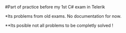 #Part of practice before my 1st C# exam in Telerik

*Its problems from old exams. No documentation for now. 

**Its posible not all problems to be completly solved ! 